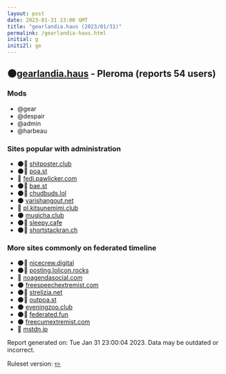 ```yaml
---
layout: post
date: 2023-01-31 23:00 GMT
title: "gearlandia.haus (2023/01/31)"
permalink: /gearlandia-haus.html
initial: g
initi2l: ge
---
```


## 🌑[gearlandia.haus](https://gearlandia.haus) - Pleroma (reports 54 users)

### Mods
 * @gear
 * @despair
 * @admin
 * @harbeau

### Sites popular with administration

* 🌑🧸 [shitposter.club](/shitposter-club.html)
* 🌑🧸 [poa.st](/poa-st.html)
* 🐘 [fedi.pawlicker.com](/fedi-pawlicker-com.html)
* 🌑🧸 [bae.st](/bae-st.html)
* 🌑🧸 [chudbuds.lol](/chudbuds-lol.html)
* 🌑 [varishangout.net](/varishangout-net.html)
* 🐘 [pl.kitsunemimi.club](/pl-kitsunemimi-club.html)
* 🌑 [mugicha.club](/mugicha-club.html)
* 🌑🧸 [sleepy.cafe](/sleepy-cafe.html)
* 🌑🧸 [shortstackran.ch](/shortstackran-ch.html)

### More sites commonly on federated timeline

* 🌑🧸 [nicecrew.digital](/nicecrew-digital.html)
* 🌑🧸 [posting.lolicon.rocks](/posting-lolicon-rocks.html)
* 💉 [noagendasocial.com](/noagendasocial-com.html)
* 🌑 [freespeechextremist.com](/freespeechextremist-com.html)
* 🌑🧸 [strelizia.net](/strelizia-net.html)
* 🌑🧸 [outpoa.st](/outpoa-st.html)
* 🌑 [eveningzoo.club](/eveningzoo-club.html)
* 🌑🧸 [federated.fun](/federated-fun.html)
* 🌑 [freecumextremist.com](/freecumextremist-com.html)
* 🧸 [mstdn.jp](/mstdn-jp.html)

Report generated on: Tue Jan 31 23:00:04 2023. Data may be outdated or incorrect.

Ruleset version: [✏️](/version-pencil)
